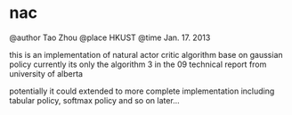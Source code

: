 nac
===
@author Tao Zhou
@place HKUST
@time Jan. 17. 2013

this is an implementation of natural actor critic algorithm base on gaussian policy
currently its only the algorithm 3 in the 09 technical report from university of alberta

potentially it could extended to more complete implementation including tabular policy, softmax policy and so on later...
